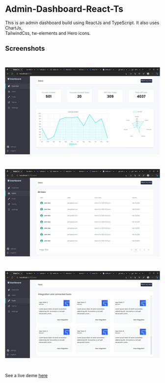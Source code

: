 # Admin-Dashboard-React-Ts
This is an admin dashboard build using ReactJs and TypeScript. It also uses ChartJs,\
TailwindCss, tw-elements  and Hero icons.

## Screenshots

<br>

![Dashboard](./public/dashboard.png)

<br>

![Dashboard Users](./public/users.png)

<br>

![Dashboard Tools](./public/apps.png)

<br>

See a live deme [here](https://react-admindash.vercel.app)


